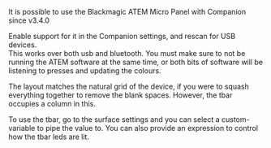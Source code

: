 It is possible to use the Blackmagic ATEM Micro Panel with Companion since v3.4.0

Enable support for it in the Companion settings, and rescan for USB devices.  
This works over both usb and bluetooth. You must make sure to not be running the ATEM software at the same time, or both bits of software will be listening to presses and updating the colours.

The layout matches the natural grid of the device, if you were to squash everything together to remove the blank spaces.
However, the tbar occupies a column in this.

To use the tbar, go to the surface settings and you can select a custom-variable to pipe the value to. You can also provide an expression to control how the tbar leds are lit.
